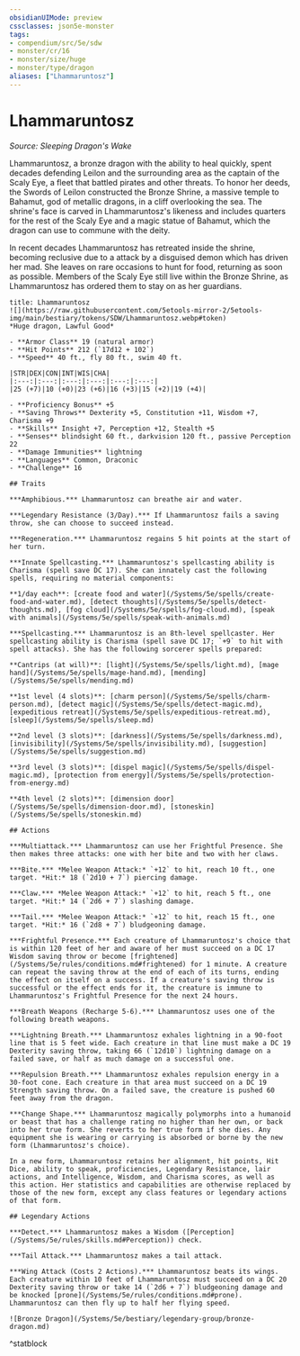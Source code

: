 ```yaml
---
obsidianUIMode: preview
cssclasses: json5e-monster
tags:
- compendium/src/5e/sdw
- monster/cr/16
- monster/size/huge
- monster/type/dragon
aliases: ["Lhammaruntosz"]
---
```

# Lhammaruntosz
*Source: Sleeping Dragon's Wake*  

Lhammaruntosz, a bronze dragon with the ability to heal quickly, spent decades defending Leilon and the surrounding area as the captain of the Scaly Eye, a fleet that battled pirates and other threats. To honor her deeds, the Swords of Leilon constructed the Bronze Shrine, a massive temple to Bahamut, god of metallic dragons, in a cliff overlooking the sea. The shrine's face is carved in Lhammaruntosz's likeness and includes quarters for the rest of the Scaly Eye and a magic statue of Bahamut, which the dragon can use to commune with the deity.

In recent decades Lhammaruntosz has retreated inside the shrine, becoming reclusive due to a attack by a disguised demon which has driven her mad. She leaves on rare occasions to hunt for food, returning as soon as possible. Members of the Scaly Eye still live within the Bronze Shrine, as Lhammaruntosz has ordered them to stay on as her guardians.

```ad-statblock
title: Lhammaruntosz
![](https://raw.githubusercontent.com/5etools-mirror-2/5etools-img/main/bestiary/tokens/SDW/Lhammaruntosz.webp#token)
*Huge dragon, Lawful Good*

- **Armor Class** 19 (natural armor)
- **Hit Points** 212 (`17d12 + 102`)
- **Speed** 40 ft., fly 80 ft., swim 40 ft.

|STR|DEX|CON|INT|WIS|CHA|
|:---:|:---:|:---:|:---:|:---:|:---:|
|25 (+7)|10 (+0)|23 (+6)|16 (+3)|15 (+2)|19 (+4)|

- **Proficiency Bonus** +5
- **Saving Throws** Dexterity +5, Constitution +11, Wisdom +7, Charisma +9
- **Skills** Insight +7, Perception +12, Stealth +5
- **Senses** blindsight 60 ft., darkvision 120 ft., passive Perception 22
- **Damage Immunities** lightning
- **Languages** Common, Draconic
- **Challenge** 16

## Traits

***Amphibious.*** Lhammaruntosz can breathe air and water.

***Legendary Resistance (3/Day).*** If Lhammaruntosz fails a saving throw, she can choose to succeed instead.

***Regeneration.*** Lhammaruntosz regains 5 hit points at the start of her turn.

***Innate Spellcasting.*** Lhammaruntosz's spellcasting ability is Charisma (spell save DC 17). She can innately cast the following spells, requiring no material components:

**1/day each**: [create food and water](/Systems/5e/spells/create-food-and-water.md), [detect thoughts](/Systems/5e/spells/detect-thoughts.md), [fog cloud](/Systems/5e/spells/fog-cloud.md), [speak with animals](/Systems/5e/spells/speak-with-animals.md)

***Spellcasting.*** Lhammaruntosz is an 8th-level spellcaster. Her spellcasting ability is Charisma (spell save DC 17; `+9` to hit with spell attacks). She has the following sorcerer spells prepared:

**Cantrips (at will)**: [light](/Systems/5e/spells/light.md), [mage hand](/Systems/5e/spells/mage-hand.md), [mending](/Systems/5e/spells/mending.md)

**1st level (4 slots)**: [charm person](/Systems/5e/spells/charm-person.md), [detect magic](/Systems/5e/spells/detect-magic.md), [expeditious retreat](/Systems/5e/spells/expeditious-retreat.md), [sleep](/Systems/5e/spells/sleep.md)

**2nd level (3 slots)**: [darkness](/Systems/5e/spells/darkness.md), [invisibility](/Systems/5e/spells/invisibility.md), [suggestion](/Systems/5e/spells/suggestion.md)

**3rd level (3 slots)**: [dispel magic](/Systems/5e/spells/dispel-magic.md), [protection from energy](/Systems/5e/spells/protection-from-energy.md)

**4th level (2 slots)**: [dimension door](/Systems/5e/spells/dimension-door.md), [stoneskin](/Systems/5e/spells/stoneskin.md)

## Actions

***Multiattack.*** Lhammaruntosz can use her Frightful Presence. She then makes three attacks: one with her bite and two with her claws.

***Bite.*** *Melee Weapon Attack:* `+12` to hit, reach 10 ft., one target. *Hit:* 18 (`2d10 + 7`) piercing damage.

***Claw.*** *Melee Weapon Attack:* `+12` to hit, reach 5 ft., one target. *Hit:* 14 (`2d6 + 7`) slashing damage.

***Tail.*** *Melee Weapon Attack:* `+12` to hit, reach 15 ft., one target. *Hit:* 16 (`2d8 + 7`) bludgeoning damage.

***Frightful Presence.*** Each creature of Lhammaruntosz's choice that is within 120 feet of her and aware of her must succeed on a DC 17 Wisdom saving throw or become [frightened](/Systems/5e/rules/conditions.md#frightened) for 1 minute. A creature can repeat the saving throw at the end of each of its turns, ending the effect on itself on a success. If a creature's saving throw is successful or the effect ends for it, the creature is immune to Lhammaruntosz's Frightful Presence for the next 24 hours.

***Breath Weapons (Recharge 5-6).*** Lhammaruntosz uses one of the following breath weapons.

***Lightning Breath.*** Lhammaruntosz exhales lightning in a 90-foot line that is 5 feet wide. Each creature in that line must make a DC 19 Dexterity saving throw, taking 66 (`12d10`) lightning damage on a failed save, or half as much damage on a successful one.

***Repulsion Breath.*** Lhammaruntosz exhales repulsion energy in a 30-foot cone. Each creature in that area must succeed on a DC 19 Strength saving throw. On a failed save, the creature is pushed 60 feet away from the dragon.

***Change Shape.*** Lhammaruntosz magically polymorphs into a humanoid or beast that has a challenge rating no higher than her own, or back into her true form. She reverts to her true form if she dies. Any equipment she is wearing or carrying is absorbed or borne by the new form (Lhammaruntosz's choice).

In a new form, Lhammaruntosz retains her alignment, hit points, Hit Dice, ability to speak, proficiencies, Legendary Resistance, lair actions, and Intelligence, Wisdom, and Charisma scores, as well as this action. Her statistics and capabilities are otherwise replaced by those of the new form, except any class features or legendary actions of that form.

## Legendary Actions

***Detect.*** Lhammaruntosz makes a Wisdom ([Perception](/Systems/5e/rules/skills.md#Perception)) check.

***Tail Attack.*** Lhammaruntosz makes a tail attack.

***Wing Attack (Costs 2 Actions).*** Lhammaruntosz beats its wings. Each creature within 10 feet of Lhammaruntosz must succeed on a DC 20 Dexterity saving throw or take 14 (`2d6 + 7`) bludgeoning damage and be knocked [prone](/Systems/5e/rules/conditions.md#prone). Lhammaruntosz can then fly up to half her flying speed.

![Bronze Dragon](/Systems/5e/bestiary/legendary-group/bronze-dragon.md)
```
^statblock